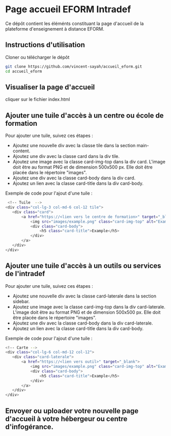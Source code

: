 # Page accueil EFORM Intradef

Ce dépôt contient les éléménts constituant la page d'accueil de la plateforme d'enseignement à distance EFORM.

## Instructions d'utilisation

Cloner ou télécharger le dépôt

```bash
git clone https://github.com/vincent-sayah/accueil_eform.git
cd accueil_eform
```

## Visualiser la page d'accueil

cliquer sur le fichier index.html


## Ajouter une tuile d'accès à un centre ou école de formation

Pour ajouter une tuile, suivez ces étapes :

- Ajoutez une nouvelle div avec la classe tile dans la section main-content.
- Ajoutez une div avec la classe card dans la div tile.
- Ajoutez une image avec la classe card-img-top dans la div card. L'image doit être au format PNG et de dimension 500x500 px. Elle doit être placée dans le répertoire "images".
- Ajoutez une div avec la classe card-body dans la div card.
- Ajoutez un lien avec la classe card-title dans la div card-body.

Exemple de code pour l'ajout d'une tuile :

```bash
 <!-- Tuile  -->
<div class="col-lg-3 col-md-6 col-12 tile">
   <div class="card">
       <a href="https://<lien vers le centre de formation>" target="_blank">
           <img src="images/example.png" class="card-img-top" alt="Example">
           <div class="card-body">
               <h5 class="card-title">Example</h5>
           </div>
       </a>
   </div>
</div>
```

## Ajouter une tuile d'accès à un outils ou services de l'intradef

Pour ajouter une tuile, suivez ces étapes :

- Ajoutez une nouvelle div avec la classe card-laterale dans la section sidebar.
- Ajoutez une image avec la classe card-img-top dans la div card-laterale. L'image doit être au format PNG et de dimension 500x500 px. Elle doit être placée dans le répertoire "images".
- Ajoutez une div avec la classe card-body dans la div card-laterale.
- Ajoutez un lien avec la classe card-title dans la div card-body.

Exemple de code pour l'ajout d'une tuile :

```bash
<!-- Carte -->
<div class="col-lg-6 col-md-12 col-12">
   <div class="card-laterale">
       <a href="https://<lien vers outil>" target="_blank">
           <img src="images/example.png" class="card-img-top" alt="Example">
           <div class="card-body">
               <h5 class="card-title">Example</h5>
           </div>
       </a>
   </div>
</div>
```

## Envoyer ou uploader votre nouvelle page d'accueil à votre hébergeur ou centre d'infogérance.
